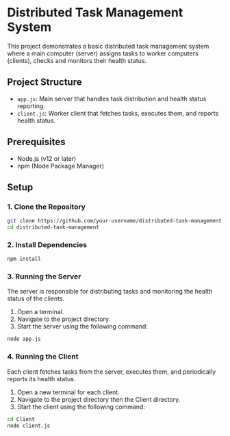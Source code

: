 # Distributed Task Management System

This project demonstrates a basic distributed task management system where a main computer (server) assigns tasks to worker computers (clients), checks and monitors their health status.

## Project Structure

- `app.js`: Main server that handles task distribution and health status reporting.
- `client.js`: Worker client that fetches tasks, executes them, and reports health status.

## Prerequisites

- Node.js (v12 or later)
- npm (Node Package Manager)

## Setup

### 1. Clone the Repository

```bash
git clone https://github.com/your-username/distributed-task-management.git
cd distributed-task-management
```


### 2. Install Dependencies
```bash
npm install
```

### 3. Running the Server
The server is responsible for distributing tasks and monitoring the health status of the clients.

1. Open a terminal.
2. Navigate to the project directory.
3. Start the server using the following command:
```bash
node app.js
```

### 4. Running the Client
Each client fetches tasks from the server, executes them, and periodically reports its health status.

1. Open a new terminal for each client.
2. Navigate to the project directory then the Client directory.
3. Start the client using the following command:
```bash
cd Client
node client.js
```
